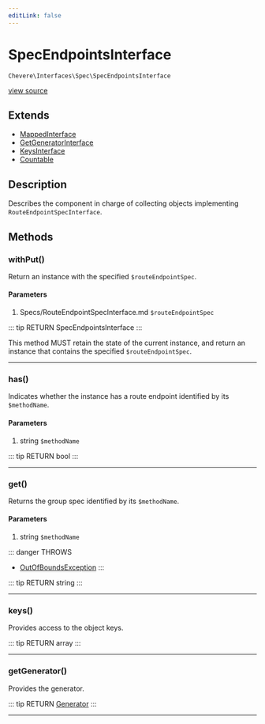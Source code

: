 ```yaml
---
editLink: false
---
```


# SpecEndpointsInterface

`Chevere\Interfaces\Spec\SpecEndpointsInterface`

[view source](https://github.com/chevere/chevere/blob/master/src/Chevere/Interfaces/Spec/SpecEndpointsInterface.php)

## Extends

- [MappedInterface](../DataStructures/MappedInterface.md)
- [GetGeneratorInterface](../DataStructures/GetGeneratorInterface.md)
- [KeysInterface](../DataStructures/KeysInterface.md)
- [Countable](https://www.php.net/manual/class.countable)

## Description

Describes the component in charge of collecting objects implementing `RouteEndpointSpecInterface`.

## Methods

### withPut()

Return an instance with the specified `$routeEndpointSpec`.

#### Parameters

1. Specs/RouteEndpointSpecInterface.md `$routeEndpointSpec`

::: tip RETURN
SpecEndpointsInterface
:::

This method MUST retain the state of the current instance, and return
an instance that contains the specified `$routeEndpointSpec`.

---

### has()

Indicates whether the instance has a route endpoint identified by its `$methodName`.

#### Parameters

1. string `$methodName`

::: tip RETURN
bool
:::

---

### get()

Returns the group spec identified by its `$methodName`.

#### Parameters

1. string `$methodName`

::: danger THROWS
- [OutOfBoundsException](../../Exceptions/Core/OutOfBoundsException.md) 
:::

::: tip RETURN
string
:::

---

### keys()

Provides access to the object keys.

::: tip RETURN
array
:::

---

### getGenerator()

Provides the generator.

::: tip RETURN
[Generator](https://www.php.net/manual/class.generator)
:::

---
